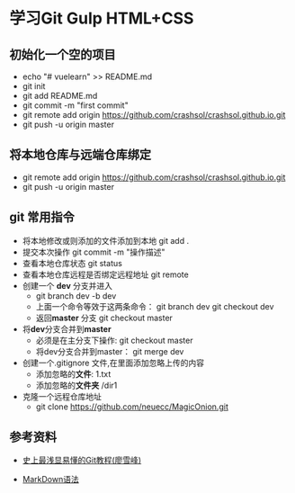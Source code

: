 # 学习Git  Gulp HTML+CSS

## 初始化一个空的项目  
- echo "# vuelearn" >> README.md
- git init
- git add README.md
- git commit -m "first commit"
- git remote add origin https://github.com/crashsol/crashsol.github.io.git
- git push -u origin master

## 将本地仓库与远端仓库绑定 
- git remote add origin https://github.com/crashsol/crashsol.github.io.git
- git push -u origin master

## git 常用指令
- 将本地修改或则添加的文件添加到本地 git add .  
- 提交本次操作 git commit -m "操作描述"
- 查看本地仓库状态 git status
- 查看本地仓库远程是否绑定远程地址 git remote
- 创建一个 **dev** 分支并进入
    - git branch dev -b dev
    - 上面一个命令等效于这两条命令： git branch dev   git checkout dev
    - 返回**master** 分支 git checkout master
- 将**dev**分支合并到**master**
    - 必须是在主分支下操作:  git checkout master
    - 将dev分支合并到master： git merge dev
- 创建一个.gitignore 文件,在里面添加忽略上传的内容
    - 添加忽略的**文件**: 1.txt  
    - 添加忽略的**文件夹** /dir1
- 克隆一个远程仓库地址
    - git clone https://github.com/neuecc/MagicOnion.git
## 参考资料
- <a href="https://www.liaoxuefeng.com/wiki/0013739516305929606dd18361248578c67b8067c8c017b000">史上最浅显易懂的Git教程(廖雪峰)</a>

- <a href="https://www.jianshu.com/p/191d1e21f7ed">MarkDown语法</a>